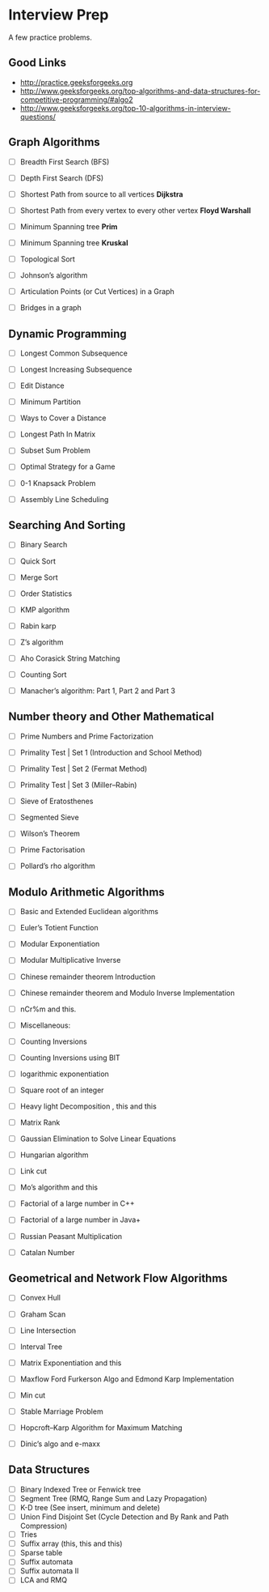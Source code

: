 # Interview Prep

A few practice problems.

## Good Links

 - http://practice.geeksforgeeks.org
 - http://www.geeksforgeeks.org/top-algorithms-and-data-structures-for-competitive-programming/#algo2
 - http://www.geeksforgeeks.org/top-10-algorithms-in-interview-questions/

## Graph Algorithms

 - [ ] Breadth First Search (BFS)
 - [ ] Depth First Search (DFS)
 - [ ] Shortest Path from source to all vertices **Dijkstra**
 - [ ] Shortest Path from every vertex to every other vertex **Floyd Warshall**
 - [ ] Minimum Spanning tree **Prim**
 - [ ] Minimum Spanning tree **Kruskal**
 - [ ] Topological Sort
 - [ ] Johnson’s algorithm
 - [ ] Articulation Points (or Cut Vertices) in a Graph
 - [ ] Bridges in a graph


## Dynamic Programming

 - [ ] Longest Common Subsequence
 - [ ] Longest Increasing Subsequence
 - [ ] Edit Distance
 - [ ] Minimum Partition
 - [ ] Ways to Cover a Distance
 - [ ] Longest Path In Matrix
 - [ ] Subset Sum Problem
 - [ ] Optimal Strategy for a Game
 - [ ] 0-1 Knapsack Problem
 - [ ] Assembly Line Scheduling
 

## Searching And Sorting

 - [ ] Binary Search
 - [ ] Quick Sort
 - [ ] Merge Sort
 - [ ] Order Statistics
 - [ ] KMP algorithm
 - [ ] Rabin karp
 - [ ] Z’s algorithm
 - [ ] Aho Corasick String Matching
 - [ ] Counting Sort
 - [ ] Manacher’s algorithm: Part 1, Part 2 and Part 3


## Number theory and Other Mathematical

 - [ ] Prime Numbers and Prime Factorization
 - [ ] Primality Test | Set 1 (Introduction and School Method)
 - [ ] Primality Test | Set 2 (Fermat Method)
 - [ ] Primality Test | Set 3 (Miller–Rabin)
 - [ ] Sieve of Eratosthenes
 - [ ] Segmented Sieve
 - [ ] Wilson’s Theorem
 - [ ] Prime Factorisation
 - [ ] Pollard’s rho algorithm
 

## Modulo Arithmetic Algorithms

 - [ ] Basic and Extended Euclidean algorithms
 - [ ] Euler’s Totient Function
 - [ ] Modular Exponentiation
 - [ ] Modular Multiplicative Inverse
 - [ ] Chinese remainder theorem Introduction
 - [ ] Chinese remainder theorem and Modulo Inverse Implementation
 - [ ] nCr%m and this.
 - [ ] Miscellaneous:
 - [ ] Counting Inversions
 - [ ] Counting Inversions using BIT
 - [ ] logarithmic exponentiation
 - [ ] Square root of an integer
 - [ ] Heavy light Decomposition , this and this
 - [ ] Matrix Rank
 - [ ] Gaussian Elimination to Solve Linear Equations
 - [ ] Hungarian algorithm
 - [ ] Link cut
 - [ ] Mo’s algorithm and this
 - [ ] Factorial of a large number in C++
 - [ ] Factorial of a large number in Java+
 - [ ] Russian Peasant Multiplication
 - [ ] Catalan Number


## Geometrical and Network Flow Algorithms

 - [ ] Convex Hull
 - [ ] Graham Scan
 - [ ] Line Intersection
 - [ ] Interval Tree
 - [ ] Matrix Exponentiation and this
 - [ ] Maxflow Ford Furkerson Algo and Edmond Karp Implementation
 - [ ] Min cut
 - [ ] Stable Marriage Problem
 - [ ] Hopcroft–Karp Algorithm for Maximum Matching
 - [ ] Dinic’s algo and e-maxx


## Data Structures

 - [ ] Binary Indexed Tree or Fenwick tree
 - [ ] Segment Tree (RMQ, Range Sum and Lazy Propagation)
 - [ ] K-D tree (See insert, minimum and delete)
 - [ ] Union Find Disjoint Set (Cycle Detection and By Rank and Path Compression)
 - [ ] Tries
 - [ ] Suffix array (this, this and this)
 - [ ] Sparse table
 - [ ] Suffix automata
 - [ ] Suffix automata II
 - [ ] LCA and RMQ
